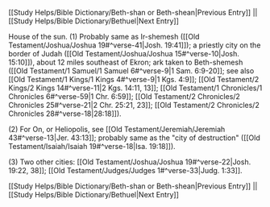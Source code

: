 [[Study Helps/Bible Dictionary/Beth-shan or Beth-shean|Previous Entry]]  ||  [[Study Helps/Bible Dictionary/Bethuel|Next Entry]]

 House of the sun. (1) Probably same as Ir-shemesh ([[Old Testament/Joshua/Joshua 19#^verse-41|Josh. 19:41]]); a priestly city on the border of Judah ([[Old Testament/Joshua/Joshua 15#^verse-10|Josh. 15:10]]), about 12 miles southeast of Ekron; ark taken to Beth-shemesh ([[Old Testament/1 Samuel/1 Samuel 6#^verse-9|1 Sam. 6:9-20]]; see also [[Old Testament/1 Kings/1 Kings 4#^verse-9|1 Kgs. 4:9]]; [[Old Testament/2 Kings/2 Kings 14#^verse-11|2 Kgs. 14:11, 13]]; [[Old Testament/1 Chronicles/1 Chronicles 6#^verse-59|1 Chr. 6:59]]; [[Old Testament/2 Chronicles/2 Chronicles 25#^verse-21|2 Chr. 25:21, 23]]; [[Old Testament/2 Chronicles/2 Chronicles 28#^verse-18|28:18]]).

 (2) For On, or Heliopolis, see [[Old Testament/Jeremiah/Jeremiah 43#^verse-13|Jer. 43:13]]; probably same as the "city of destruction" ([[Old Testament/Isaiah/Isaiah 19#^verse-18|Isa. 19:18]]).

 (3) Two other cities: [[Old Testament/Joshua/Joshua 19#^verse-22|Josh. 19:22, 38]]; [[Old Testament/Judges/Judges 1#^verse-33|Judg. 1:33]].

[[Study Helps/Bible Dictionary/Beth-shan or Beth-shean|Previous Entry]]  ||  [[Study Helps/Bible Dictionary/Bethuel|Next Entry]]